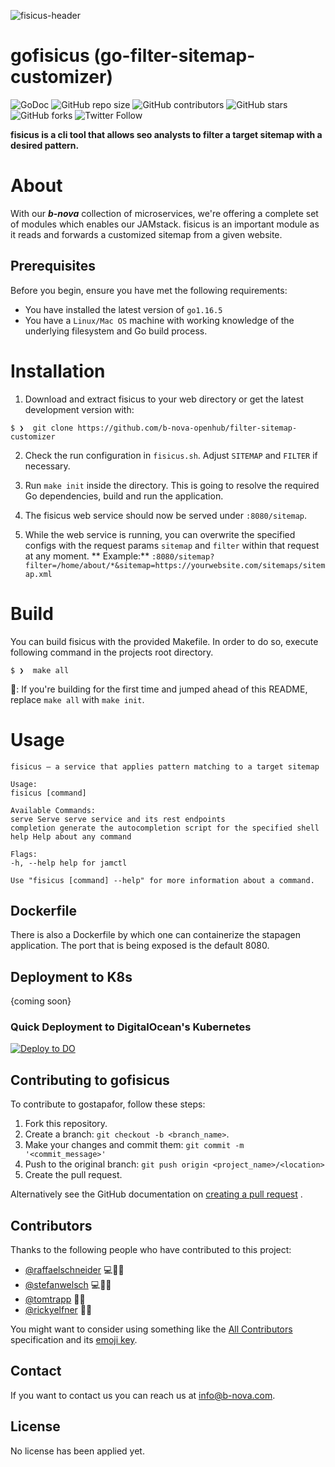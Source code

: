 ![fisicus-header](https://docs.google.com/drawings/d/e/2PACX-1vS8TbBbZkyi33-PrvcPWexQqI60LiuWQ6l1vmro4n6umAC0ErwEOoyV01yRVKvDIrd-_bzPIe8PYdJC/pub?w=962&h=330)

# gofisicus  (go-filter-sitemap-customizer)

<!--- These are examples. See https://shields.io for others or to customize this set of shields. You might want to include dependencies, project status and licence info here --->
![GoDoc](https://godoc.org/github.com/go-git/go-git/v5?status.svg)
![GitHub repo size](https://img.shields.io/github/repo-size/b-nova-openhub/solr-page-exposer)
![GitHub contributors](https://img.shields.io/github/contributors/b-nova-openhub/solr-page-exposer)
![GitHub stars](https://img.shields.io/github/stars/b-nova-openhub/solr-page-exposer?style=social)
![GitHub forks](https://img.shields.io/github/forks/b-nova-openhub/solr-page-exposer?style=social)
![Twitter Follow](https://img.shields.io/twitter/follow/b__nova?style=social)

**fisicus is a cli tool that allows seo analysts to filter a target sitemap with a desired pattern.**

# About

With our **_b-nova_** collection of microservices, we're offering a complete set of modules which enables our JAMstack.
fisicus is an important module as it reads and forwards a customized sitemap from a given website.

## Prerequisites

Before you begin, ensure you have met the following requirements:
<!--- These are just example requirements. Add, duplicate or remove as required --->

* You have installed the latest version of `go1.16.5`
* You have a `Linux/Mac OS` machine with working knowledge of the underlying filesystem and Go build process.

# Installation

1. Download and extract fisicus to your web directory or get the latest development version with:

```
$ ❯  git clone https://github.com/b-nova-openhub/filter-sitemap-customizer
```

2. Check the run configuration in `fisicus.sh`. Adjust `SITEMAP` and `FILTER` if necessary.

3. Run `make init` inside the directory. This is going to resolve the required Go dependencies, build and run the
   application.
4. The fisicus web service should now be served under `:8080/sitemap`.
5. While the web service is running, you can overwrite the specified configs with the request params `sitemap`
   and `filter` within that request at any moment. **
   Example:** `:8080/sitemap?filter=/home/about/*&sitemap=https://yourwebsite.com/sitemaps/sitemap.xml`

# Build

You can build fisicus with the provided Makefile. In order to do so, execute following command in the projects root
directory.

```
$ ❯  make all
```

:beginner:: If you're building for the first time and jumped ahead of this README, replace `make all` with `make init`.

# Usage

```
fisicus – a service that applies pattern matching to a target sitemap

Usage:
fisicus [command]

Available Commands:
serve Serve serve service and its rest endpoints
completion generate the autocompletion script for the specified shell 
help Help about any command 

Flags:
-h, --help help for jamctl

Use "fisicus [command] --help" for more information about a command.
```

## Dockerfile

There is also a Dockerfile by which one can containerize the stapagen application. The port that is being exposed is the
default 8080.

## Deployment to K8s

{coming soon}

### Quick Deployment to DigitalOcean's Kubernetes

[![Deploy to DO](https://www.deploytodo.com/do-btn-blue.svg)](https://cloud.digitalocean.com/apps/new?repo=https://github.com/b-nova-openhub/filter-sitemap-customizer/tree/main)

## Contributing to gofisicus

<!--- If your README is long or you have some specific process or steps you want contributors to follow, consider creating a separate CONTRIBUTING.md file--->
To contribute to gostapafor, follow these steps:

1. Fork this repository.
2. Create a branch: `git checkout -b <branch_name>`.
3. Make your changes and commit them: `git commit -m '<commit_message>'`
4. Push to the original branch: `git push origin <project_name>/<location>`
5. Create the pull request.

Alternatively see the GitHub documentation
on [creating a pull request](https://help.github.com/en/github/collaborating-with-issues-and-pull-requests/creating-a-pull-request)
.

## Contributors

Thanks to the following people who have contributed to this project:

* [@raffaelschneider](https://github.com/raffaelschneider) 💻📖🐛
* [@stefanwelsch](https://github.com/bnova-stefan) 💻🧑‍🏫
* [@tomtrapp](https://github.com/tomtrapp) 🤔👀
* [@rickyelfner](https://github.com/ricky-bnova) 💬🐛

You might want to consider using something like
the [All Contributors](https://github.com/all-contributors/all-contributors) specification and
its [emoji key](https://allcontributors.org/docs/en/emoji-key).

## Contact

If you want to contact us you can reach us at [info@b-nova.com](hello@b-nova.com).

## License

<!--- If you're not sure which open license to use see https://choosealicense.com/--->

No license has been applied yet.